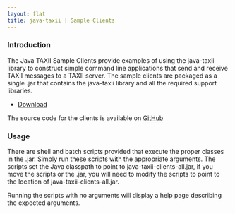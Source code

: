 ```yaml
---
layout: flat
title: java-taxii | Sample Clients
---
```


### Introduction
The Java TAXII Sample Clients provide examples of using the java-taxii library
to construct simple command line applications that send and receive TAXII messages
to a TAXII server. The sample clients are packaged as a single .jar that contains
the java-taxii library and all the required support libraries.

* [Download](java-taxii-clients.zip)

The source code for the clients is available on [GitHub](https://github.com/TAXIIProject/java-taxii-clients)

### Usage
There are shell and batch scripts provided that execute the proper classes in the .jar. Simply run these
scripts with the appropriate arguments. The scripts set the Java classpath to point to
java-taxii-clients-all.jar, if you move the scripts or the .jar, you will need to modify the scripts
to point to the location of java-taxii-clients-all.jar.

Running the scripts with no arguments will display a help page describing the expected arguments.